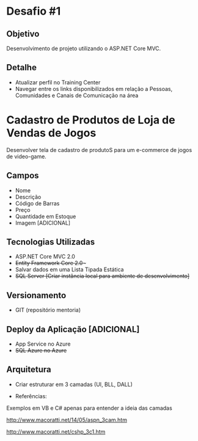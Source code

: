 # Desafio #1

## Objetivo

Desenvolvimento de projeto utilizando o ASP.NET Core MVC.
     
## Detalhe

- Atualizar perfil no Training Center
- Navegar entre os links disponibilizados em relação a Pessoas, Comunidades e Canais de Comunicação na área

# Cadastro de Produtos de Loja de Vendas de Jogos

Desenvolver tela de cadastro de produtoS para um e-commerce de jogos de video-game.

Campos
------

- Nome
- Descrição
- Código de Barras
- Preço
- Quantidade em Estoque
- Imagem [ADICIONAL]

Tecnologias Utilizadas
----------------------

- ASP.NET Core MVC 2.0
- ~~Entity Framework Core 2.0~~~
- Salvar dados em uma Lista Tipada Estática
- ~~SQL Server [Criar instância local para ambiente de desenvolvimento]~~

Versionamento
-------------

- GIT (repositório mentoria)

Deploy da Aplicação [ADICIONAL]
-------------------------------

- App Service no Azure
- ~~SQL Azure no Azure~~

Arquitetura
-----------

- Criar estruturar em 3 camadas (UI, BLL, DALL) 

- Referências:

Exemplos em VB e C# apenas para entender a ideia das camadas

http://www.macoratti.net/14/05/aspn_3cam.htm

http://www.macoratti.net/cshp_3c1.htm
